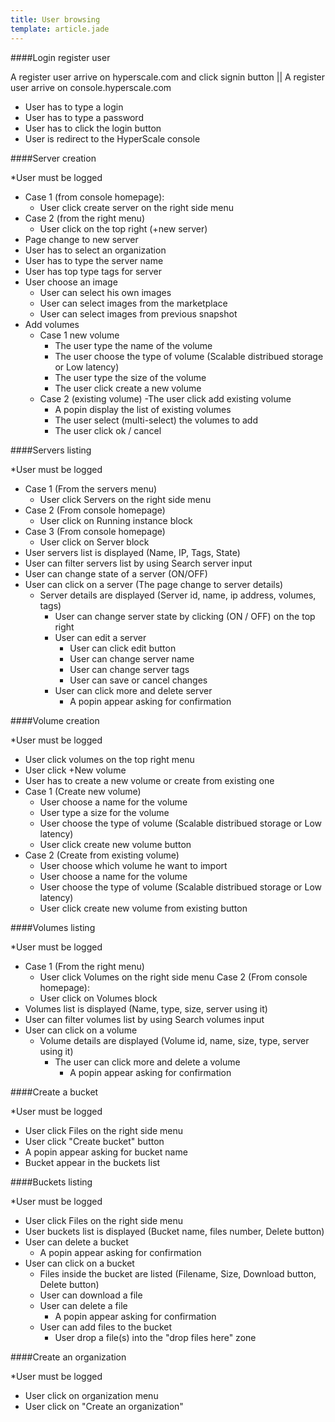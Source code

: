 ```yaml
---
title: User browsing
template: article.jade
---
```


####Login register user

A register user arrive on hyperscale.com and click signin button || A register user arrive on console.hyperscale.com

- User has to type a login
- User has to type a password
- User has to click the login button
- User is redirect to the HyperScale console

####Server creation

*User must be logged

- Case 1 (from console homepage):
	- User click create server on the right side menu
- Case 2 (from the right menu)
	- User click on the top right (+new server)
- Page change to new server
- User has to select an organization
- User has to type the server name
- User has top type tags for server
- User choose an image
	- User can select his own images
	- User can select images from the marketplace
	- User can select images from previous snapshot
- Add volumes
	- Case 1 new volume
		- The user type the name of the volume
		- The user choose the type of volume (Scalable distribued storage or Low latency)
		- The user type the size of the volume
		- The user click create a new volume
	- Case 2 (existing volume) -The user click add existing volume
		- A popin display the list of existing volumes
		- The user select (multi-select) the volumes to add
		- The user click ok / cancel

####Servers listing

*User must be logged

- Case 1 (From the servers menu)
	- User click Servers on the right side menu
- Case 2 (From console homepage)
	- User click on Running instance block
- Case 3 (From console homepage)
	- User click on Server block
- User servers list is displayed (Name, IP, Tags, State)
- User can filter servers list by using Search server input
- User can change state of a server (ON/OFF)
- User can click on a server (The page change to server details)
	- Server details are displayed (Server id, name, ip address, volumes, tags)
		- User can change server state by clicking (ON / OFF) on the top right
		- User can edit a server
			- User can click edit button
			- User can change server name
			- User can change server tags
			- User can save or cancel changes
		- User can click more and delete server
			- A popin appear asking for confirmation

####Volume creation

*User must be logged

- User click volumes on the top right menu
- User click +New volume
- User has to create a new volume or create from existing one
- Case 1 (Create new volume)
	- User choose a name for the volume
	- User type a size for the volume
	- User choose the type of volume (Scalable distribued storage or Low latency)
	- User click create new volume button
- Case 2 (Create from existing volume)
	- User choose which volume he want to import
	- User choose a name for the volume
	- User choose the type of volume (Scalable distribued storage or Low latency)
	- User click create new volume from existing button

####Volumes listing

*User must be logged

- Case 1 (From the right menu)
	- User click Volumes on the right side menu
Case 2 (From console homepage):
	- User click on Volumes block
- Volumes list is displayed (Name, type, size, server using it)
- User can filter volumes list by using Search volumes input
- User can click on a volume
	- Volume details are displayed (Volume id, name, size, type, server using it)
		- The user can click more and delete a volume
			- A popin appear asking for confirmation

####Create a bucket

*User must be logged

- User click Files on the right side menu
- User click "Create bucket" button
- A popin appear asking for bucket name
- Bucket appear in the buckets list

####Buckets listing

*User must be logged

- User click Files on the right side menu
- User buckets list is displayed (Bucket name, files number, Delete button)
- User can delete a bucket
	- A popin appear asking for confirmation
- User can click on a bucket
	- Files inside the bucket are listed (Filename, Size, Download button, Delete button)
	- User can download a file
	- User can delete a file
		- A popin appear asking for confirmation
	- User can add files to the bucket
		- User drop a file(s) into the "drop files here" zone

####Create an organization

*User must be logged

- User click on organization menu
- User click on "Create an organization"
